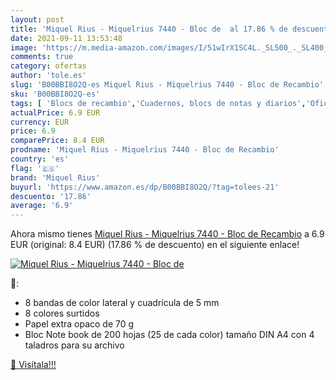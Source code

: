 ```yaml
---
layout: post
title: 'Miquel Rius - Miquelrius 7440 - Bloc de  al 17.86 % de descuento'
date: 2021-09-11 13:53:48
image: 'https://m.media-amazon.com/images/I/51wIrX1SC4L._SL500_._SL400_.jpg'
comments: true
category: ofertas
author: 'tole.es'
slug: 'B00BBI8O2Q-es Miquel Rius - Miquelrius 7440 - Bloc de Recambio'
sku: 'B00BBI8O2Q-es'
tags: [ 'Blocs de recambio','Cuadernos, blocs de notas y diarios','Oficina y papelería','Productos de papel para oficina','miquel','miquel rius','miquelrius','rius', ]
actualPrice: 6.9 EUR
currency: EUR
price: 6.9
comparePrice: 8.4 EUR
prodname: 'Miquel Rius - Miquelrius 7440 - Bloc de Recambio'
country: 'es'
flag: '🇪🇸'
brand: 'Miquel Rius'
buyurl: 'https://www.amazon.es/dp/B00BBI8O2Q/?tag=tolees-21'
descuento: '17.86'
average: '6.9'
---
```


Ahora mismo tienes [Miquel Rius - Miquelrius 7440 - Bloc de Recambio](https://www.amazon.es/dp/B00BBI8O2Q/?tag=tolees-21) a 6.9 EUR (original: 8.4 EUR) (17.86 %  de descuento) en el siguiente enlace!

[![Miquel Rius - Miquelrius 7440 - Bloc de ](https://m.media-amazon.com/images/I/51wIrX1SC4L._SL500_._SL400_.jpg)](https://www.amazon.es/dp/B00BBI8O2Q/?tag=tolees-21)

🔎:

- 8 bandas de color lateral y cuadrícula de 5 mm
- 8 colores surtidos
- Papel extra opaco de 70 g
- Bloc Note book de 200 hojas (25 de cada color) tamaño DIN A4 con 4 taladros para su archivo

[🛒 Visítala!!!](https://www.amazon.es/dp/B00BBI8O2Q/?tag=tolees-21)
